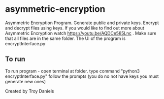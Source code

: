 # asymmetric-encryption
Asymmetric Encryption Program. Generate public and private keys. Encrypt and decrypt files using keys.
If you would like to find out more about Asymmetric Encryption watch https://youtu.be/AQDCe585Lnc .
Make sure that all files are in the same folder.
The UI of the program is encryptInterface.py
## To run
To run program - open terminal at folder. type command "python3 encryptInterface.py"
follow the prompts (you do no not have keys you must generate new ones)


Created by Troy Daniels

